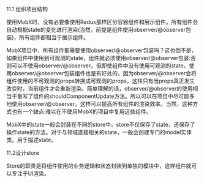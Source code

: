 11.1 组织项目结构

使用MobX时，没有必要像使用Redux那样区分容器组件和展示组件。所有组件会自动根据state的变化进行渲染(当然，前提是组件使用observer/@observer包装)，所有组件都相当于展示组件。

MobX项目中，所有组件都需要使用observer/@observer包装吗？这也倒不是，如果组件中使用到可观测的state，组件就必须使用observer/@observer包装:否则可以不使用observer/@observer。但即使组件中没有使用可观测的state，使用observer/@observer包装组件也是有好处的，因为observer/@observer会将组件使用的不可观测的props转换成可观测的props，这样只有当props真正发生改变时，当前组件才会重新渲染。简单理解的话，observer/@observer的使用相当于重写了组件的shouldComponentUpdate方法。所以可以在项目中尽可能多地使用observer/@observer，这样可以提高所有组件的渲染效率。当然，这种方式也有一个缺点:难以在不使用MobX的项目中复用这些组件。


MobX中的state一般会封装在不同的store中。store不仅保存了state，还保存了操作state的方法。对于与领域直接相关的state，一般会创建专门的model实体类。用于描述state。

11.2设计store

Store的职责是将组件使用的业务逻辑和状态封装到单独的模块中，这样组件就可以专注于UI渲染。